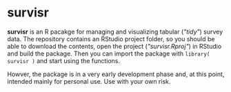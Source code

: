 # survisr

**survisr** is an R pacakge for managing and visualizing tabular (*"tidy"*) survey data. The repository contains an RStudio project folder, so you should be able to download the contents, open the project (*"survisr.Rproj"*) in RStudio and build the package. Then you can import the package with `library( survisr )` and start using the functions.

Howver, the package is in a very early development phase and, at this point, intended mainly for personal use. Use with your own risk.
